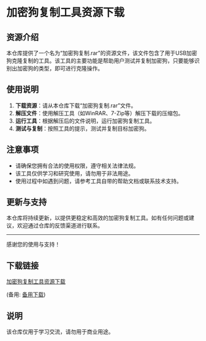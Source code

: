 # 加密狗复制工具资源下载

## 资源介绍

本仓库提供了一个名为“加密狗复制.rar”的资源文件，该文件包含了用于USB加密狗克隆复制的工具。该工具的主要功能是帮助用户测试并复制加密狗，只要能够识别出加密狗的类型，即可进行克隆操作。

## 使用说明

1. **下载资源**：请从本仓库下载“加密狗复制.rar”文件。
2. **解压文件**：使用解压工具（如WinRAR、7-Zip等）解压下载的压缩包。
3. **运行工具**：根据解压后的文件说明，运行加密狗复制工具。
4. **测试与复制**：按照工具的提示，测试并复制目标加密狗。

## 注意事项

- 请确保您拥有合法的使用权限，遵守相关法律法规。
- 该工具仅供学习和研究使用，请勿用于非法用途。
- 使用过程中如遇到问题，请参考工具自带的帮助文档或联系技术支持。

## 更新与支持

本仓库将持续更新，以提供更稳定和高效的加密狗复制工具。如有任何问题或建议，欢迎通过仓库的反馈渠道进行联系。

---

感谢您的使用与支持！

## 下载链接
[加密狗复制工具资源下载](https://pan.quark.cn/s/4206110fbf60) 

(备用: [备用下载](https://pan.baidu.com/s/1EWMw1sL6UBvAhlVnps3HZg?pwd=1234))

## 说明

该仓库仅用于学习交流，请勿用于商业用途。
